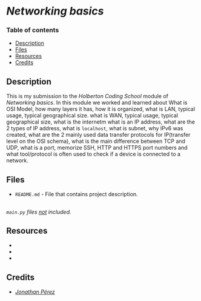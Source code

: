 # *Networking basics*

### Table of contents

- [Description](#description)
- [Files](#files)
- [Resources](#resources)
- [Credits](#credits)

## Description

This is my submission to the *Holberton Coding School* module of *Networking basics*. In this module we worked and learned about What is OSI Model, how many layers it has, how it is organized, what is LAN, typical usage, typical geographical size. what is WAN, typical usage, typical geographical size, what is the internetm what is an IP address, what are the 2 types of IP address, what is `localhost`, what is subnet, why IPv6 was created, what are the 2 mainly used data transfer protocols for IP(transfer level on the OSI schema), what is the main difference between TCP and UDP, what is a port, memorize SSH, HTTP and HTTPS port numbers and what tool/protocol is often used to check if a device is connected to a network.

## Files

- `README.md` - File that contains project description.

##

*`main.py` files <ins>not</ins> included.*

## Resources

- *[]()*
- *[]()*
- *[]()*

## Credits

- *[Jonathan Pérez](https://github.com/prodjohnper)*
